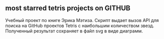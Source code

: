 ## most starred tetris projects on GITHUB


Учебный проект по книге Эрика Мэтиза. Скрипт выдает вызов API для поиска на GitHub проектов Tetris с наибольшим количеством звезд. Полученный результат сохраняет в файл svg в виде диаграмм.
